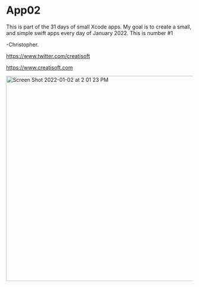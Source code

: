 # App02
This is part of the 31 days of small Xcode apps. My goal is to create a small, and simple swift apps every day of January 2022. This is number #1

-Christopher.

https://www.twitter.com/creatisoft

https://www.creatisoft.com


<img width="554" alt="Screen Shot 2022-01-02 at 2 01 23 PM" src="https://user-images.githubusercontent.com/11401446/147890696-614815e4-b5c1-4197-9d40-413343848acc.png">
